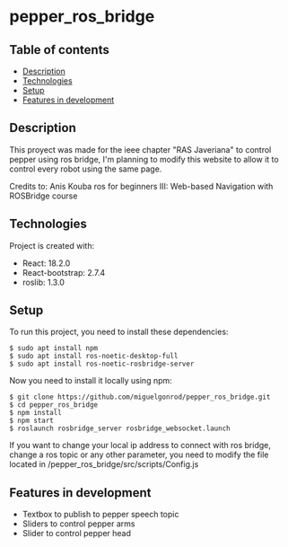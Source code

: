 # pepper_ros_bridge

## Table of contents
* [Description](#description)
* [Technologies](#technologies)
* [Setup](#setup)
* [Features in development](#features_in_development)

## Description
This proyect was made for the ieee chapter "RAS Javeriana" to control pepper using ros bridge, I'm planning to modify this website to allow it to control every robot using the same page.

Credits to: Anis Kouba ros for beginners III: Web-based Navigation with ROSBridge course

## Technologies
Project is created with:
* React: 18.2.0
* React-bootstrap: 2.7.4
* roslib: 1.3.0

## Setup
To run this project, you need to install these dependencies:
```
$ sudo apt install npm
$ sudo apt install ros-noetic-desktop-full
$ sudo apt install ros-noetic-rosbridge-server
```

Now you need to install it locally using npm:
```
$ git clone https://github.com/miguelgonrod/pepper_ros_bridge.git
$ cd pepper_ros_bridge
$ npm install
$ npm start
$ roslaunch rosbridge_server rosbridge_websocket.launch
```

If you want to change your local ip address to connect with ros bridge, change a ros topic or any other parameter, you need to modify the file located in /pepper_ros_bridge/src/scripts/Config.js

## Features in development
* Textbox to publish to pepper speech topic
* Sliders to control pepper arms
* Slider to control pepper head
